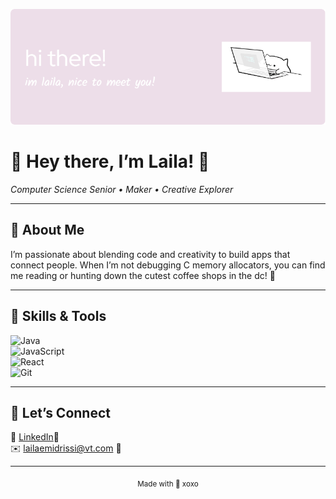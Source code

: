 ![banner](github-header-image.png)

# 🩷 Hey there, I’m Laila! 🩷  
*Computer Science Senior • Maker • Creative Explorer*

---

## 🩷 About Me  
I’m passionate about blending code and creativity to build apps that connect people. When I’m not debugging C memory allocators, you can find me reading or hunting down the cutest coffee shops in the dc! 🩷

---

## 🩷 Skills & Tools  
![Java](https://img.shields.io/badge/-Java-FFE4E1?logo=java&logoColor=007396)  
![JavaScript](https://img.shields.io/badge/-JavaScript-FFF0F5?logo=javascript&logoColor=F7DF1E)  
![React](https://img.shields.io/badge/-React-F0F8FF?logo=react&logoColor=61DAFB)  
![Git](https://img.shields.io/badge/-Git-FFF5EE?logo=git&logoColor=F05032)


---

## 🩷 Let’s Connect  
🔗 [LinkedIn](https://linkedin.com/in/lailaidrissi)🩷  
✉️ lailaemidrissi@vt.com 🩷

---

<div align="center">  
  <sub>Made with 🩷 xoxo</sub>  
</div>
